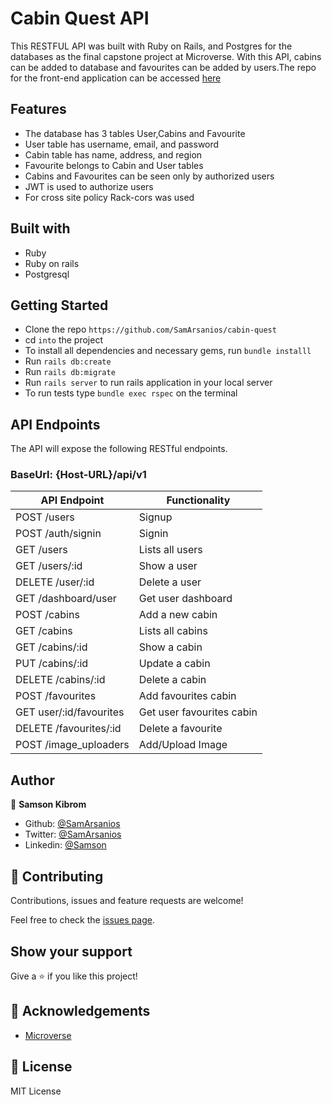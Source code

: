 # Cabin Quest API

This RESTFUL API was built with Ruby on Rails, and Postgres for the databases as the final capstone project at Microverse. With this API, cabins can be added to database and favourites can be added by users.The repo for the front-end application can be accessed [here](https://github.com/SamArsanios/cabin-quest)

## Features

- The database has 3 tables User,Cabins and Favourite
- User table has username, email, and password
- Cabin table has name, address, and region
- Favourite belongs to Cabin and User tables
- Cabins and Favourites can be seen only by authorized users
- JWT is used to authorize users 
- For cross site policy Rack-cors was used  

## Built with

- Ruby
- Ruby on rails
- Postgresql

## Getting Started

- Clone the repo `https://github.com/SamArsanios/cabin-quest`
- cd `into` the project
- To install all dependencies and necessary gems, run `bundle installl`
- Run `rails db:create`
- Run `rails db:migrate`
- Run `rails server` to run rails application in your local server
- To run tests type `bundle exec rspec` on the terminal

## API Endpoints

The API will expose the following RESTful endpoints.
### BaseUrl: {Host-URL}/api/v1


| API Endpoint                  | Functionality                |
|-------------------------------|------------------------------|
| POST /users                   | Signup                       |
| POST /auth/signin             | Signin                       |
| GET /users                    | Lists all users              |
| GET /users/:id                | Show a user                  |
| DELETE /user/:id              | Delete a user                |
| GET /dashboard/user           | Get user dashboard           |
| POST /cabins                  | Add a new cabin              |
| GET /cabins                   | Lists all cabins             |
| GET /cabins/:id               | Show a cabin                 |
| PUT /cabins/:id               | Update a cabin               |
| DELETE /cabins/:id            | Delete a cabin               |
| POST /favourites              | Add favourites cabin         |
| GET user/:id/favourites       | Get user favourites cabin    |
| DELETE /favourites/:id        | Delete a favourite           |
| POST /image_uploaders         | Add/Upload Image             |

## Author

👤 **Samson Kibrom**

- Github: [@SamArsanios](https://github.com/SamArsanios)
- Twitter: [@SamArsanios](https://twitter.com/SamArsanios)
- Linkedin: [@Samson](https://www.linkedin.com/in/samson-kibrom)

## 🤝 Contributing

Contributions, issues and feature requests are welcome!

Feel free to check the [issues page](issues/).

## Show your support

Give a ⭐️ if you like this project!

## 👏 Acknowledgements

- [Microverse](issues/)


## 📝 License

MIT License

